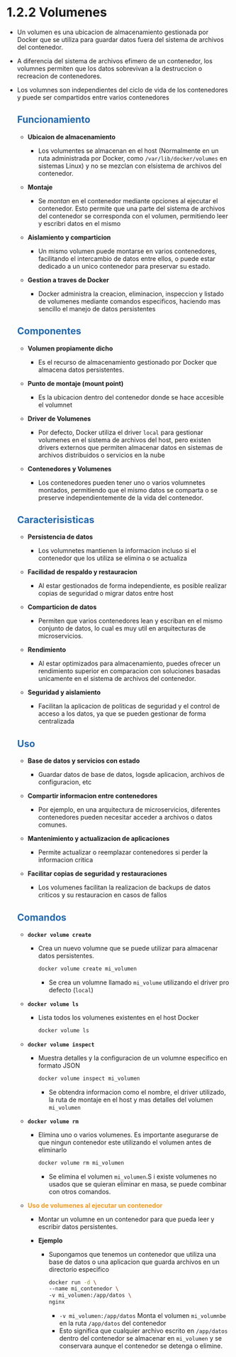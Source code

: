 # 1.2.2 Volumenes

* Un volumen es una ubicacion de almacenamiento gestionada por Docker que se utiliza para guardar datos fuera del sistema de archivos del contenedor.

* A diferencia del sistema de archivos efimero de un contenedor, los volumnes permiten que los datos sobrevivan a la destruccion o recreacion de contenedores.

* Los volumnes son independientes del ciclo de vida de los contenedores y puede ser compartidos entre varios contenedores

    ## <span style="color:#2168b0">Funcionamiento</span>
    
    * **Ubicaion de almacenamiento**
        * Los volumentes se almacenan en el host (Normalmente en un ruta administrada por Docker, como `/var/lib/docker/volumes` en sistemas Linux) y no se mezclan con elsistema de archivos del contenedor.
        
    * **Montaje**
        * Se *montan* en el contenedor mediante opciones al ejecutar el contenedor. Esto permite que una parte del sistema de archivos del contenedor se corresponda con el volumen, permitiendo leer y escribri datos en el mismo
        
    * **Aislamiento y comparticion**
        * Un mismo volumen puede montarse en varios contenedores, facilitando el intercambio de datos entre ellos, o puede estar dedicado a un unico contenedor para preservar su estado.
        
    * **Gestion a traves de Docker**
        * Docker administra la creacion, eliminacion, inspeccion y listado de volumenes mediante comandos especificos, haciendo mas sencillo el manejo de datos persistentes
        
    ## <span style="color:#2168b0">Componentes</span>
    
    * **Volumen propiamente dicho**
        * Es el recurso de almacenamiento gestionado por Docker que almacena datos persistentes.
        
    * **Punto de montaje (mount point)**
        * Es la ubicacion dentro del contenedor donde se hace accesible el volumnet
        
    * **Driver de Volumenes**
        * Por defecto, Docker utiliza el driver `local` para gestionar volumenes en el sistema de archivos del host, pero existen drivers externos que permiten almacenar datos en sistemas de archivos distribuidos o servicios en la nube
        
    * **Contenedores y Volumenes**
        * Los contenedores pueden tener uno o varios volumnetes montados, permitiendo que el mismo datos se comparta o se preserve independientemente de la vida del contenedor.
        
    ## <span style="color:#2168b0">Caracterisisticas</span>
    
    * **Persistencia de datos**
        * Los volumnetes mantienen la informacion incluso si el contenedor que los utiliza se elimina o se actualiza
        
    * **Facilidad de respaldo y restauracion**
        * Al estar gestionados de forma independiente, es posible realizar copias de seguridad o migrar datos entre host
        
    * **Comparticion de datos**
        * Permiten que varios contenedores lean y escriban en el mismo conjunto de datos, lo cual es muy util en arquitecturas de microservicios.
        
    * **Rendimiento**
        * Al estar optimizados para almacenamiento, puedes ofrecer un rendimiento superior en comparacion con soluciones basadas unicamente en el sistema de archivos del contenedor.
        
    * **Seguridad y aislamiento**
        * Facilitan la aplicacion de politicas de seguridad y el control de acceso a los datos, ya que se pueden gestionar de forma centralizada
        
    ## <span style="color:#2168b0">Uso</span>
    
    * **Base de datos y servicios con estado**
        * Guardar datos de base de datos, logsde aplicacion, archivos de configuracion, etc
        
    * **Compartir informacion entre contenedores**
        * Por ejemplo, en una arquitectura de microservicios, diferentes contenedores pueden necesitar acceder a archivos o datos comunes.
        
    * **Mantenimiento y actualizacion de aplicaciones**
        * Permite actualizar o reemplazar contenedores si perder la informacion critica
        
    * **Facilitar copias de seguridad y restauraciones**
        * Los volumenes facilitan la realizacion de backups de datos criticos y su restauracion en casos de fallos
        
    ## <span style="color:#2168b0">Comandos</span>
    
    *  **`docker volume create`**
        * Crea un nuevo volumne que se puede utilizar para almacenar datos persistentes.
        
            ```bash
            docker volume create mi_volumen
            ```
            * Se crea un volumne llamado `mi_volume` utilizando el driver pro defecto (`local`)
            
    * **`docker volume ls`**
        * Lista todos los volumenes existentes en el host Docker
        
            ```bash
            docker volume ls
            ```
    * **`docker volume inspect`**
        * Muestra detalles y la configuracion de un volumne especifico en formato JSON
        
            ```bash
            docker volume inspect mi_volumen            
            ```
            * Se obtendra informacion como el nombre, el driver utilizado, la ruta de montaje en el host y mas detalles del volumen `mi_volumen`
            
    * **`docker volume rm`**
        * Elimina uno o varios volumenes. Es importante asegurarse de que ningun contenedor este utilizando el volumen antes de eliminarlo
        
            ```bash
            docker volume rm mi_volumen
            ```
            * Se elimina el volumen `mi_volumen`.S i existe volumenes no usados que se quieran eliminar en masa, se puede combinar con otros comandos.
            
    * **<span style="color:#f39921">Uso de volumenes al ejecutar un contenedor</span>**
        * Montar un volumne en un contenedor para que pueda leer y escribir datos persistentes.
        
        * **Ejemplo**
            * Supongamos que tenemos un contenedor que utiliza una base de datos o una aplicacion que guarda archivos en un directorio especifico
                            
                ```bash
                docker run -d \
                --name mi_contenedor \
                -v mi_volumen:/app/datos \
                nginx
                ```
                * `-v mi_volumen:/app/datos` Monta el volumen `mi_volumnbe` en la ruta `/app/datos` del contenedor
                * Esto significa que cualquier archivo escrito en `/app/datos` dentro del contenedor se almacenar en `mi_volumen` y se conservara aunque el contenedor se detenga o elimine.
 







    
        
